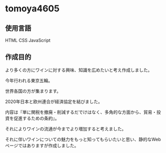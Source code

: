 # tomoya4605

## 使用言語

HTML CSS JavaScript

## 作成目的

より多くの方にワインに対する興味、知識を広めたいと考え作成しました。

今年行われる東京五輪。

世界各国の方が集まります。

2020年日本と欧州連合が経済協定を結びました。

内容は『単に関税を撤廃・削減するだでけはなく、多角的な方面から、貿易・投資を促進するための条約』。

それによりワインの流通が今までより増加すると考えました。

それに伴いワインについての魅力をもっと知ってもらいたいと思い、静的なWebページではありますが作成しました。
